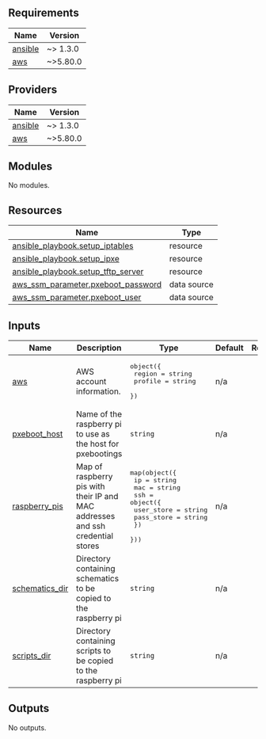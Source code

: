 ## Requirements

| Name | Version |
|------|---------|
| <a name="requirement_ansible"></a> [ansible](#requirement\_ansible) | ~> 1.3.0 |
| <a name="requirement_aws"></a> [aws](#requirement\_aws) | ~>5.80.0 |

## Providers

| Name | Version |
|------|---------|
| <a name="provider_ansible"></a> [ansible](#provider\_ansible) | ~> 1.3.0 |
| <a name="provider_aws"></a> [aws](#provider\_aws) | ~>5.80.0 |

## Modules

No modules.

## Resources

| Name | Type |
|------|------|
| [ansible_playbook.setup_iptables](https://registry.terraform.io/providers/ansible/ansible/latest/docs/resources/playbook) | resource |
| [ansible_playbook.setup_ipxe](https://registry.terraform.io/providers/ansible/ansible/latest/docs/resources/playbook) | resource |
| [ansible_playbook.setup_tftp_server](https://registry.terraform.io/providers/ansible/ansible/latest/docs/resources/playbook) | resource |
| [aws_ssm_parameter.pxeboot_password](https://registry.terraform.io/providers/hashicorp/aws/latest/docs/data-sources/ssm_parameter) | data source |
| [aws_ssm_parameter.pxeboot_user](https://registry.terraform.io/providers/hashicorp/aws/latest/docs/data-sources/ssm_parameter) | data source |

## Inputs

| Name | Description | Type | Default | Required |
|------|-------------|------|---------|:--------:|
| <a name="input_aws"></a> [aws](#input\_aws) | AWS account information. | <pre>object({<br>    region  = string<br>    profile = string<br>  })</pre> | n/a | yes |
| <a name="input_pxeboot_host"></a> [pxeboot\_host](#input\_pxeboot\_host) | Name of the raspberry pi to use as the host for pxebootings | `string` | n/a | yes |
| <a name="input_raspberry_pis"></a> [raspberry\_pis](#input\_raspberry\_pis) | Map of raspberry pis with their IP and MAC addresses and ssh credential stores | <pre>map(object({<br>    ip  = string<br>    mac = string<br>    ssh = object({<br>      user_store = string<br>      pass_store = string<br>    })<br>  }))</pre> | n/a | yes |
| <a name="input_schematics_dir"></a> [schematics\_dir](#input\_schematics\_dir) | Directory containing schematics to be copied to the raspberry pi | `string` | n/a | yes |
| <a name="input_scripts_dir"></a> [scripts\_dir](#input\_scripts\_dir) | Directory containing scripts to be copied to the raspberry pi | `string` | n/a | yes |

## Outputs

No outputs.

